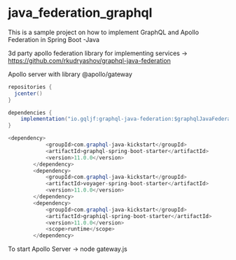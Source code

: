 # java_federation_graphql
This is a sample project on how to implement GraphQL and Apollo Federation in Spring Boot -Java

3d party apollo federation library for implementing services -> https://github.com/rkudryashov/graphql-java-federation 

Apollo server with library @apollo/gateway


```java
repositories {
  jcenter()
}
```

```java
dependencies {
    implementation("io.gqljf:graphql-java-federation:$graphqlJavaFederationVersion")
}
```

```java
<dependency>
			<groupId>com.graphql-java-kickstart</groupId>
			<artifactId>graphql-spring-boot-starter</artifactId>
			<version>11.0.0</version>
		</dependency>
		<dependency>
			<groupId>com.graphql-java-kickstart</groupId>
			<artifactId>voyager-spring-boot-starter</artifactId>
			<version>11.0.0</version>
		</dependency>
		<dependency>
			<groupId>com.graphql-java-kickstart</groupId>
			<artifactId>graphiql-spring-boot-starter</artifactId>
			<version>11.0.0</version>
			<scope>runtime</scope>
		</dependency>
```

To start Apollo Server -> 
  node gateway.js
